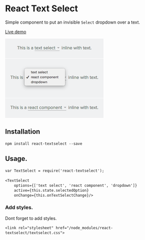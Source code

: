 # React Text Select

Simple component to put an invisible `Select` dropdown over a text.

[Live demo](javierbyte.github.io/react-textselect)

![react-textselect screenshot](docs/screenshot.png)

## Installation

    npm install react-textselect --save

## Usage.

    var TextSelect = require('react-textselect');

    <TextSelect
        options={['text select', 'react component', 'dropdown']}
        active={this.state.selectedOption}
        onChange={this.onTextSelectChange}/>


### Add styles.

Dont forget to add styles.

    <link rel="stylesheet" href="/node_modules/react-textselect/textselect.css">
